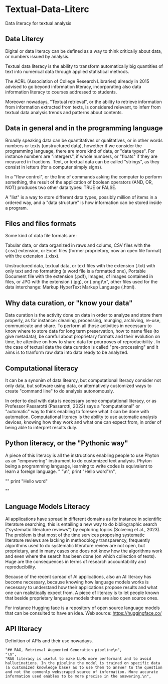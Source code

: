 # Textual-Data-Literc
Data literacy for textual analysis

## Data Litercy 

Digital or data literacy can be defined as a way to think critically about data, or numbers issued by analysis. 

Textual data literacy is the ability to transform automatically big quantities of text into numerical data through applied statistical methods.

The ACRL (Association of College Research Libraries) already in 2015 advised to go beyond information literacy, incorporating also data information literacy to courses addressed to students. 

Moreover nowadays, "Textual retrieval", or the ability to retrieve information from information extracted from texts, is considered relevant, to inferr from textual data analysis trends and patterns about contents.

## Data in general and in the programming language 

Broadly speaking data can be quantitatives or qualitatives, or in other words numbers or texts (unstructured data), howether if we consider the programming language, there are more kind of data, or "data types". 
For instance numbers are "intergers", if whole numbers, or "floats" if they are measured in fractions. 
Text, or textual data can be called "strings", as they consist in letters (for a computer simply signs).

In a "flow control", or the line of commands asking the computer to perform something, the result of the application of boolean operators (AND, OR, NOT) produces two other data types: TRUE or FALSE.

A "list" is a way to store different data types, possibly million of items in a ordered way, and a "data structure" is how information can be stored inside a program.

## Files and files formats

Some kind of data file formats are:

Tabular data, or data organized in raws and colums, CSV files with the (.csv) extension, or Excel files (former proprietory, now an open file format) with the extension .(.xlsx).

Unstructured data, textual data, or text files with the extension (.txt) with only text and no formatting (a word file is a formatted one), Portable Document file with the extension (.pdf),
Images, of images contained in files, or JPG with the extension (.jpg), or (.png)\n", other files used for the data interchange: Markup HyperText Markup Language (.html).

## Why data curation, or "know your data"

Data curation is the activity done on data in order to analyze and store them properly, as for instance: cleaning, processing, munging, archiving, re-use, communicate and share. To perform all those activities in necessary to know where to store data for long term preservation, how to name files (to give metadata), be careful about proprietary formats and their evolution on time, be attentive on how to share data for pourposes of reproducibility .
In the case of textual data the data curation is called "pre-processing" and it aims is to tranform raw data into data ready to be analyzed.

## Computational literacy

It can be a synonim of data litearcy, but computational literacy consider not only data, but software using data, or alternatively customized ways to create "command line" to do analysis autonomously. 

In order to deal with data is necessary some computational literacy, or as Professor Passarotti (Passarotti, 2022) says a "computational" or "automatic" way to think enabling to foresee what it can be done with automation.
Computational literacy is the ability to use automatic analysis devices, knowing how they work and what one can expect from, in order of being able to interpret results duly.

 
## Python literacy, or the "Pythonic way"

A piece of this literacy is all the instructions enabling people to use Phyton as an "empowering" instrument to do customized text analysis. Phyton being a programming language, learning to write codes is equivalent to learn a foreign language.
"
"\n",
 print "Hello word"\n",

   "" 
   print "Hello word"
   
   ""


## Language Models Literacy

AI applications have spread in different domains as for instance in scientific literature searching, this is entailing a new way to do bibliographic search ("systematic literature reviews") by exploring topics (Solveing et al., 2023). The problem is that most of the time services proposing systematic literature reviews are lacking in methodology transparency, frequently algorithms used to do systematic literature review are not open, but proprietary, and in many cases one does not know how the algorithms work and even where the search has been done (on which collection of texts). Huge are the consequences in terms of research accountability and reproducibility.

Because of the recent spread of AI applications, also an AI literacy has become necessary, because knowing how language models works is necessary to understand how their applications propose results and what one can realistically expect from. A piece of  literacy is to let people known that beside proprietary language models there are also open source ones.

For instance Hugging face is a repository of open source language models that can be consulted to have an idea. Web source: https://huggingface.co/

## API literacy

Definition of APIs and their use nowadays.

    "## RAG, Retrieval Augmented Generation pipeline\n",
    "\n",
    "RAG literacy is useful to make LLMs more performant and to avoid hallucinations. In the pipeline the model is trained on specific data (a customized knowledge base) as to use them to answer to the question and not the commonly webscraped source of information. More accurate information used enables to be more precise in the answering.\n",
    

